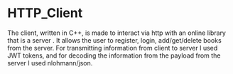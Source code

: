 # HTTP_Client
The client, written in C++, is made to interact via http with an online library that is a server . 
It allows the user to register, login, add/get/delete books from the server.
For transmitting information from client to server I used JWT tokens, and for decoding the information
from the payload from the server I used nlohmann/json.
